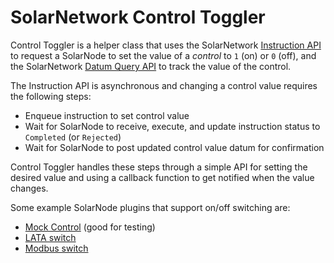 # SolarNetwork Control Toggler

Control Toggler is a helper class that uses the SolarNetwork [Instruction API][api-queue-instr] to
request a SolarNode to set the value of a _control_ to `1` (on) or `0` (off), and the
SolarNetwork [Datum Query API][api-datum-recent] to track the value of the control.

The Instruction API is asynchronous and changing a control value requires the following steps:

 * Enqueue instruction to set control value
 * Wait for SolarNode to receive, execute, and update instruction status to `Completed` (or `Rejected`)
 * Wait for SolarNode to post updated control value datum for confirmation

Control Toggler handles these steps through a simple API for setting the desired value and using
a callback function to get notified when the value changes.

Some example SolarNode plugins that support on/off switching are:

 * [Mock Control](https://github.com/SolarNetwork/solarnetwork-node/tree/master/net.solarnetwork.node.control.mock) (good for testing)
 * [LATA switch](https://github.com/SolarNetwork/solarnetwork-node/tree/master/net.solarnetwork.node.control.jf2.lata)
 * [Modbus switch](https://github.com/SolarNetwork/solarnetwork-node/tree/master/net.solarnetwork.node.control.modbus.toggle)

 [api-queue-instr]: https://github.com/SolarNetwork/solarnetwork/wiki/SolarUser-API#queue-instruction
 [api-datum-recent]: https://github.com/SolarNetwork/solarnetwork/wiki/SolarQuery-API#most-recent-datum

